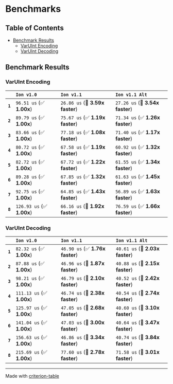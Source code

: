 # Benchmarks

## Table of Contents

- [Benchmark Results](#benchmark-results)
    - [VarUInt Encoding](#varuint-encoding)
    - [VarUInt Decoding](#varuint-decoding)

## Benchmark Results

### VarUInt Encoding

|         | `Ion v1.0`                | `Ion v1.1`                      | `Ion v1.1 Alt`                   |
|:--------|:--------------------------|:--------------------------------|:-------------------------------- |
| **`1`** | `96.51 us` (✅ **1.00x**)  | `26.86 us` (🚀 **3.59x faster**) | `27.26 us` (🚀 **3.54x faster**)  |
| **`2`** | `89.79 us` (✅ **1.00x**)  | `75.67 us` (✅ **1.19x faster**) | `71.34 us` (✅ **1.26x faster**)  |
| **`3`** | `83.66 us` (✅ **1.00x**)  | `77.18 us` (✅ **1.08x faster**) | `71.40 us` (✅ **1.17x faster**)  |
| **`4`** | `80.72 us` (✅ **1.00x**)  | `67.58 us` (✅ **1.19x faster**) | `60.92 us` (✅ **1.32x faster**)  |
| **`5`** | `82.72 us` (✅ **1.00x**)  | `67.72 us` (✅ **1.22x faster**) | `61.55 us` (✅ **1.34x faster**)  |
| **`6`** | `89.28 us` (✅ **1.00x**)  | `67.85 us` (✅ **1.32x faster**) | `61.63 us` (✅ **1.45x faster**)  |
| **`7`** | `92.75 us` (✅ **1.00x**)  | `64.85 us` (✅ **1.43x faster**) | `56.89 us` (✅ **1.63x faster**)  |
| **`8`** | `126.93 us` (✅ **1.00x**) | `66.16 us` (🚀 **1.92x faster**) | `76.59 us` (✅ **1.66x faster**)  |

### VarUInt Decoding

|         | `Ion v1.0`                | `Ion v1.1`                      | `Ion v1.1 Alt`                   |
|:--------|:--------------------------|:--------------------------------|:-------------------------------- |
| **`1`** | `82.32 us` (✅ **1.00x**)  | `46.90 us` (✅ **1.76x faster**) | `40.61 us` (🚀 **2.03x faster**)  |
| **`2`** | `87.88 us` (✅ **1.00x**)  | `46.96 us` (🚀 **1.87x faster**) | `40.88 us` (🚀 **2.15x faster**)  |
| **`3`** | `98.21 us` (✅ **1.00x**)  | `46.79 us` (🚀 **2.10x faster**) | `40.52 us` (🚀 **2.42x faster**)  |
| **`4`** | `111.13 us` (✅ **1.00x**) | `46.74 us` (🚀 **2.38x faster**) | `40.54 us` (🚀 **2.74x faster**)  |
| **`5`** | `125.97 us` (✅ **1.00x**) | `47.05 us` (🚀 **2.68x faster**) | `40.60 us` (🚀 **3.10x faster**)  |
| **`6`** | `141.04 us` (✅ **1.00x**) | `47.03 us` (🚀 **3.00x faster**) | `40.64 us` (🚀 **3.47x faster**)  |
| **`7`** | `156.63 us` (✅ **1.00x**) | `46.86 us` (🚀 **3.34x faster**) | `40.74 us` (🚀 **3.84x faster**)  |
| **`8`** | `215.69 us` (✅ **1.00x**) | `77.60 us` (🚀 **2.78x faster**) | `71.58 us` (🚀 **3.01x faster**)  |

---
Made with [criterion-table](https://github.com/nu11ptr/criterion-table)

